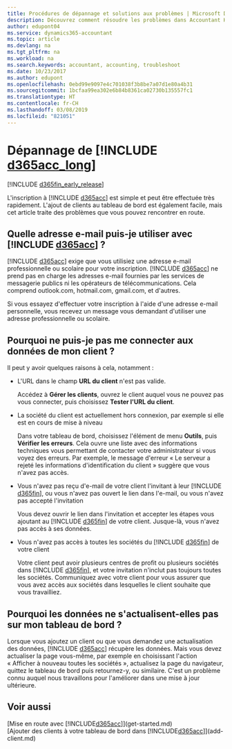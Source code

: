```yaml
---
title: Procédures de dépannage et solutions aux problèmes | Microsoft Docs
description: Découvrez comment résoudre les problèmes dans Accountant Hub pour Dynamics 365.
author: edupont04
ms.service: dynamics365-accountant
ms.topic: article
ms.devlang: na
ms.tgt_pltfrm: na
ms.workload: na
ms.search.keywords: accountant, accounting, troubleshoot
ms.date: 10/23/2017
ms.author: edupont
ms.openlocfilehash: 0ebd99e9097e4c701038f3b8be7a07d1e80a4b31
ms.sourcegitcommit: 1bcfaa99ea302e6b84b8361ca02730b135557fc1
ms.translationtype: HT
ms.contentlocale: fr-CH
ms.lasthandoff: 03/08/2019
ms.locfileid: "821051"
---
```

# <a name="troubleshooting-include-d365acclongincludesd365acclongmdmd"></a>Dépannage de [!INCLUDE [d365acc_long](includes/d365acc_long_md.md)]
[!INCLUDE [d365fin_early_release](includes/d365fin_early_release.md.md)]

L'inscription à [!INCLUDE [d365acc](includes/d365acc_md.md)] est simple et peut être effectuée très rapidement. L'ajout de clients au tableau de bord est également facile, mais cet article traite des problèmes que vous pouvez rencontrer en route.

## <a name="what-email-address-can-i-use-with-include-d365accincludesd365accmdmd"></a>Quelle adresse e-mail puis-je utiliser avec [!INCLUDE [d365acc](includes/d365acc_md.md)] ?
[!INCLUDE [d365acc](includes/d365acc_md.md)] exige que vous utilisiez une adresse e-mail professionnelle ou scolaire pour votre inscription. [!INCLUDE [d365acc](includes/d365acc_md.md)] ne prend pas en charge les adresses e-mail fournies par les services de messagerie publics ni les opérateurs de télécommunications. Cela comprend outlook.com, hotmail.com, gmail.com, et d'autres.  

Si vous essayez d'effectuer votre inscription à l'aide d'une adresse e-mail personnelle, vous recevez un message vous demandant d'utiliser une adresse professionnelle ou scolaire.  

## <a name="why-cant-i-connect-to-my-clients-data"></a>Pourquoi ne puis-je pas me connecter aux données de mon client ?
Il peut y avoir quelques raisons à cela, notamment :

- L'URL dans le champ **URL du client** n'est pas valide.  

  Accédez à **Gérer les clients**, ouvrez le client auquel vous ne pouvez pas vous connecter, puis choisissez **Tester l'URL du client**.  
- La société du client est actuellement hors connexion, par exemple si elle est en cours de mise à niveau

  Dans votre tableau de bord, choisissez l'élément de menu **Outils**, puis **Vérifier les erreurs**. Cela ouvre une liste avec des informations techniques vous permettant de contacter votre administrateur si vous voyez des erreurs. Par exemple, le message d'erreur « Le serveur a rejeté les informations d'identification du client » suggère que vous n'avez pas accès.  
- Vous n'avez pas reçu d'e-mail de votre client l'invitant à leur [!INCLUDE [d365fin](includes/d365fin_md.md)], ou vous n'avez pas ouvert le lien dans l'e-mail, ou vous n'avez pas accepté l'invitation

  Vous devez ouvrir le lien dans l'invitation et accepter les étapes vous ajoutant au [!INCLUDE [d365fin](includes/d365fin_md.md)] de votre client. Jusque-là, vous n'avez pas accès à ses données.  
- Vous n'avez pas accès à toutes les sociétés du [!INCLUDE [d365fin](includes/d365fin_md.md)] de votre client

  Votre client peut avoir plusieurs centres de profit ou plusieurs sociétés dans [!INCLUDE [d365fin](includes/d365fin_md.md)], et votre invitation n'inclut pas toujours toutes les sociétés. Communiquez avec votre client pour vous assurer que vous avez accès aux sociétés dans lesquelles le client souhaite que vous travailliez.  

## <a name="why-doesnt-the-data-refresh-in-my-dashboard"></a>Pourquoi les données ne s'actualisent-elles pas sur mon tableau de bord ?
Lorsque vous ajoutez un client ou que vous demandez une actualisation des données, [!INCLUDE [d365acc](includes/d365acc_md.md)] récupère les données. Mais vous devez actualiser la page vous-même, par exemple en choisissant l'action « Afficher à nouveau toutes les sociétés », actualisez la page du navigateur, quittez le tableau de bord puis retournez-y, ou similaire. C'est un problème connu auquel nous travaillons pour l'améliorer dans une mise à jour ultérieure.  

## <a name="see-also"></a>Voir aussi
[Mise en route avec [!INCLUDE[d365acc](includes/d365acc_md.md)]](get-started.md)  
[Ajouter des clients à votre tableau de bord dans [!INCLUDE[d365acc](includes/d365acc_md.md)]](add-client.md)  
